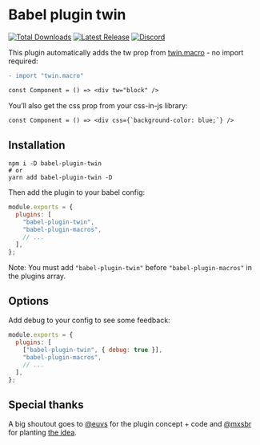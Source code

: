 # Babel plugin twin

<a href="https://www.npmjs.com/package/babel-plugin-twin"><img src="htps://img.shields.io/npm/dt/babel-plugin-twin.svg" alt="Total Downloads"></a>
<a href="https://www.npmjs.com/package/babel-plugin-twin"><img src="https://img.shields.io/npm/v/babel-plugin-twin.svg" alt="Latest Release"></a>
<a href="https://discord.gg/Xj6x9z7"><img src="https://img.shields.io/discord/705884695400939552?label=discord&logo=discord" alt="Discord"></a>

This plugin automatically adds the tw prop from [twin.macro](https://github.com/ben-rogerson/twin.macro) - no import required:

```diff
- import "twin.macro"

const Component = () => <div tw="block" />
```

You’ll also get the css prop from your css-in-js library:

```diff
const Component = () => <div css={`background-color: blue;`} />
```

## Installation

```shell
npm i -D babel-plugin-twin
# or
yarn add babel-plugin-twin -D
```

Then add the plugin to your babel config:

```js
module.exports = {
  plugins: [
    "babel-plugin-twin",
    "babel-plugin-macros",
    // ...
  ],
};
```

Note: You must add `"babel-plugin-twin"` before `"babel-plugin-macros"` in the plugins array.

## Options

Add debug to your config to see some feedback:

```js
module.exports = {
  plugins: [
    ["babel-plugin-twin", { debug: true }],
    "babel-plugin-macros",
    // ...
  ],
};
```

## Special thanks

A big shoutout goes to [@euvs](https://github.com/euvs) for the plugin concept + code and [@mxsbr](https://github.com/mxstbr) for planting [the idea](https://github.com/ben-rogerson/twin.macro/issues/247).
